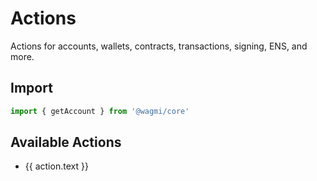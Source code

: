 <script setup>
import { getSidebar } from '../../.vitepress/sidebar'

const actions = getSidebar()['/core']
  .find(x => x.text.includes('Actions')).items
  .sort((a, b) => a.text.localeCompare(b.text))
</script>

# Actions

Actions for accounts, wallets, contracts, transactions, signing, ENS, and more.

## Import

```ts
import { getAccount } from '@wagmi/core'
```

## Available Actions

<ul>
  <li v-for="action of actions">
    <a :href="action.link">{{ action.text }}</a>
  </li>
</ul>
